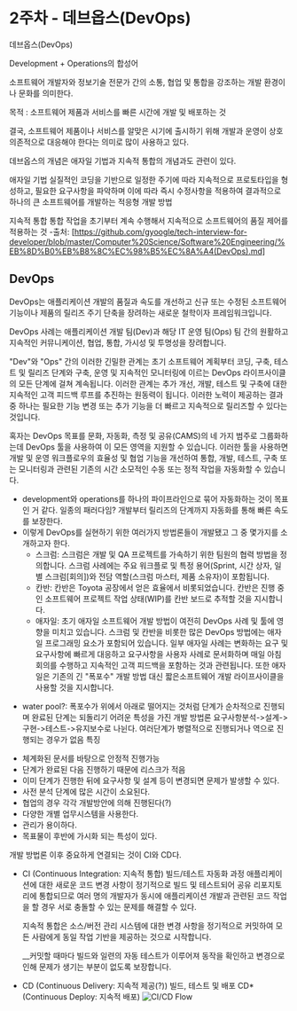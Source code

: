 # 2주차 - 데브옵스(DevOps)

데브옵스(DevOps)

Development + Operations의 합성어

소프트웨어 개발자와 정보기술 전문가 간의 소통, 협업 및 통합을 강조하는 개발 환경이나 문화를 의미한다.


목적 : 소프트웨어 제품과 서비스를 빠른 시간에 개발 및 배포하는 것


결국, 소프트웨어 제품이나 서비스를 알맞은 시기에 출시하기 위해 개발과 운영이 상호 의존적으로 대응해야 한다는 의미로 많이 사용하고 있다.



데브옵스의 개념은 애자일 기법과 지속적 통합의 개념과도 관련이 있다.

애자일 기법
실질적인 코딩을 기반으로 일정한 주기에 따라 지속적으로 프로토타입을 형성하고, 필요한 요구사항을 파악하며 이에 따라 즉시 수정사항을 적용하여 결과적으로 하나의 큰 소프트웨어를 개발하는 적응형 개발 방법

지속적 통합
통합 작업을 초기부터 계속 수행해서 지속적으로 소프트웨어의 품질 제어를 적용하는 것
-출처: [https://github.com/gyoogle/tech-interview-for-developer/blob/master/Computer%20Science/Software%20Engineering/%EB%8D%B0%EB%B8%8C%EC%98%B5%EC%8A%A4(DevOps).md]

## DevOps
DevOps는 애플리케이션 개발의 품질과 속도를 개선하고 신규 또는 수정된 소프트웨어 기능이나 제품의 릴리즈 주기 단축을 장려하는 새로운 철학이자 프레임워크입니다.

DevOps 사례는 애플리케이션 개발 팀(Dev)과 해당 IT 운영 팀(Ops) 팀 간의 원활하고 지속적인 커뮤니케이션, 협업, 통합, 가시성 및 투명성을 장려합니다.

"Dev"와 "Ops" 간의 이러한 긴밀한 관계는 초기 소프트웨어 계획부터 코딩, 구축, 테스트 및 릴리즈 단계와 구축, 운영 및 지속적인 모니터링에 이르는 DevOps 라이프사이클의 모든 단계에 걸쳐 계속됩니다. 이러한 관계는 추가 개선, 개발, 테스트 및 구축에 대한 지속적인 고객 피드백 루프를 추진하는 원동력이 됩니다. 이러한 노력이 제공하는 결과 중 하나는 필요한 기능 변경 또는 추가 기능을 더 빠르고 지속적으로 릴리즈할 수 있다는 것입니다.

혹자는 DevOps 목표를 문화, 자동화, 측정 및 공유(CAMS)의 네 가지 범주로 그룹화하는데 DevOps 툴을 사용하여 이 모든 영역을 지원할 수 있습니다. 이러한 툴을 사용하면 개발 및 운영 워크플로우의 효율성 및 협업 기능을 개선하여 통합, 개발, 테스트, 구축 또는 모니터링과 관련된 기존의 시간 소모적인 수동 또는 정적 작업을 자동화할 수 있습니다.

- development와 operations를 하나의 파이프라인으로 묶어 자동화하는 것이 목표인 거 같다. 일종의 패러다임?
    개발부터 릴리즈의 단계까지 자동화를 통해 빠른 속도를 보장한다.
- 이렇게 DevOps를 실현하기 위한 여러가지 방법론들이 개발됐고 그 중 몇가지를 소개하고자 한다.
    - 스크럼: 스크럼은 개발 및 QA 프로젝트를 가속하기 위한 팀원의 협력 방법을 정의합니다. 스크럼 사례에는 주요 워크플로 및 특정 용어(Sprint, 시간 상자, 일별 스크럼\[회의\])와 전담 역할(스크럼 마스터, 제품 소유자)이 포함됩니다.
    - 칸반: 칸반은 Toyota 공장에서 얻은 효율에서 비롯되었습니다. 칸반은 진행 중인 소프트웨어 프로젝트 작업 상태(WIP)를 칸반 보드로 추적할 것을 지시합니다.
    - 애자일: 초기 애자일 소프트웨어 개발 방법이 여전히 DevOps 사례 및 툴에 영향을 미치고 있습니다. 스크럼 및 칸반을 비롯한 많은 DevOps 방법에는 애자일 프로그래밍 요소가 포함되어 있습니다. 일부 애자일 사례는 변화하는 요구 및 요구사항에 빠르게 대응하고 요구사항을 사용자 사례로 문서화하며 매일 아침 회의를 수행하고 지속적인 고객 피드백을 포함하는 것과 관련됩니다. 또한 애자일은 기존의 긴 "폭포수" 개발 방법 대신 짧은소프트웨어 개발 라이프사이클을 사용할 것을 지시합니다.

* water pool?: 폭포수가 위에서 아래로 떨어지는 것처럼 단계가 순차적으로 진행되며 완료된 단계는 되돌리기 어려운 특성을 가진 개발 방법론
요구사항분석->설계->구현->테스트->유지보수로 나뉜다.
여러단계가 병렬적으로 진행되거나 역으로 진행되는 경우가 없음
특징

- 체계화된 문서를 바탕으로 안정적 진행가능
- 단계가 완료된 다음 진행하기 때문에 리스크가 적음
- 이미 단계가 진행한 뒤에 요구사항 및 설계 등이 변경되면 문제가 발생할 수 있다.
- 사전 분석 단계에 많은 시간이 소요된다.
- 협업의 경우 각각 개발방안에 의해 진행된다(?)
- 다양한 개별 업무시스템을 사용한다.
- 관리가 용이하다.
- 목표물이 후반에 가시화 되는 특성이 있다.

개발 방법론 이후 중요하게 연결되는 것이 CI와 CD다.

- CI (Continuous Integration: 지속적 통합)
    빌드/테스트 자동화 과정
    애플리케이션에 대한 새로운 코드 변경 사항이 정기적으로 빌드 및 테스트되어 공유 리포지토리에 통합되므로 여러 명의 개발자가 동시에 애플리케이션 개발과 관련된 코드 작업을 할 경우 서로 충돌할 수 있는 문제를 해결할 수 있다.

    지속적 통합은 소스/버전 관리 시스템에 대한 변경 사항을 정기적으로 커밋하여 모든 사람에게 동일 작업 기반을 제공하는 것으로 시작합니다.
    
    __커밋할 때마다 빌드와 일련의 자동 테스트가 이루어져 동작을 확인하고 변경으로 인해 문제가 생기는 부분이 없도록 보장합니다.
- CD (Continuous Delivery: 지속적 제공(?))
    빌드, 테스트 및 배포
CD*(Continuous Deploy: 지속적 배포)
![CI/CD Flow](https://www.redhat.com/cms/managed-files/styles/wysiwyg_full_width/s3/ci-cd-flow-desktop_edited_0.png?itok=TzgJwj6p)